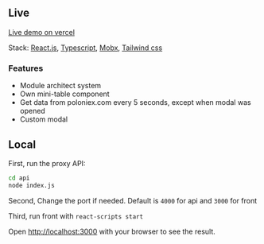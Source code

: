 ## Live
[Live demo on vercel](https://test-cloudfactory.vercel.app/)

Stack: [React.js](https://reactjs.org/), [Typescript](https://www.typescriptlang.org/), [Mobx](https://mobx.js.org/README.html), [Tailwind css](https://tailwindcss.com/)

### Features
- Module architect system
- Own mini-table component
- Get data from poloniex.com every 5 seconds, except when modal was opened
- Custom modal



## Local

First, run the proxy API:

```bash
cd api
node index.js
```

Second, Change the port if needed. Default is `4000` for api and `3000` for front


Third, run front with ```react-scripts start```


Open [http://localhost:3000](http://localhost:3000) with your browser to see the result.